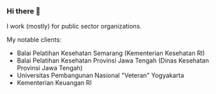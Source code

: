 ### Hi there 👋

I work (mostly) for public sector organizations.

My notable clients:
* Balai Pelatihan Kesehatan Semarang (Kementerian Kesehatan RI)
* Balai Pelatihan Kesehatan Provinsi Jawa Tengah (Dinas Kesehatan Provinsi Jawa Tengah)
* Universitas Pembangunan Nasional "Veteran" Yogyakarta
* Kementerian Keuangan RI
